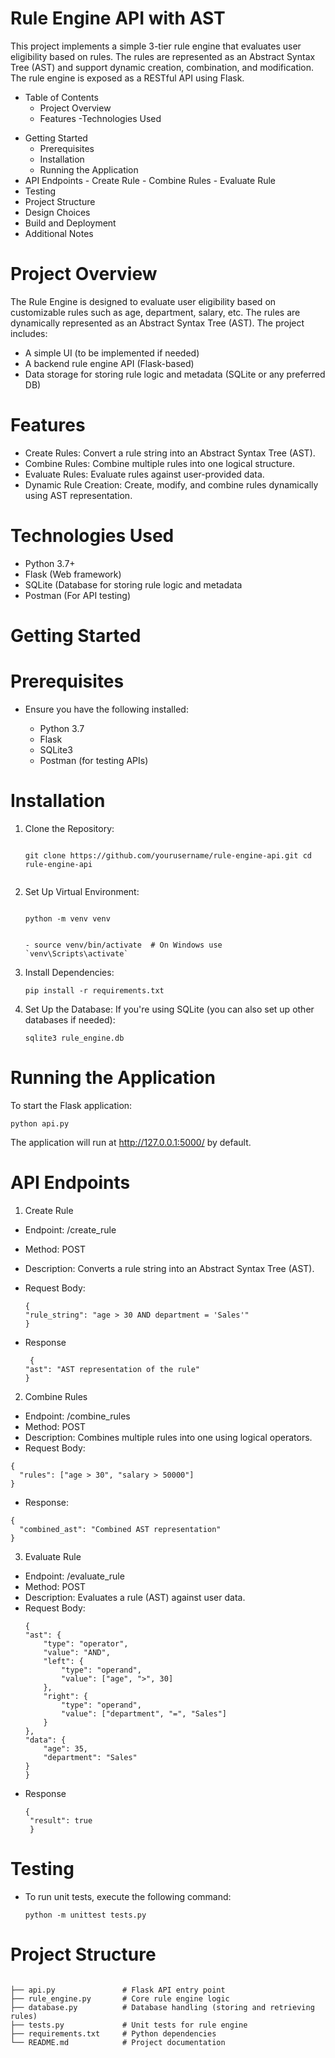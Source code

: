 # Rule Engine API with AST
This project implements a simple 3-tier rule engine that evaluates user eligibility based on rules. The rules are represented as an Abstract Syntax Tree (AST) and support dynamic creation, combination, and modification. The rule engine is exposed as a RESTful API using Flask.
- Table of Contents
   - Project Overview
   - Features
  -Technologies Used
* Getting Started
     - Prerequisites
     - Installation
     - Running the Application
* API Endpoints
       - Create Rule
       - Combine Rules
       - Evaluate Rule
* Testing
* Project Structure
* Design Choices
* Build and Deployment
* Additional Notes
 
   

# Project Overview
The Rule Engine is designed to evaluate user eligibility based on customizable rules such as age, department, salary, etc. The rules are dynamically represented as an Abstract Syntax Tree (AST). The project includes:
 - A simple UI (to be implemented if needed)
 - A backend rule engine API (Flask-based)
 - Data storage for storing rule logic and metadata (SQLite or any preferred DB)
# Features
  - Create Rules: Convert a rule string into an Abstract Syntax Tree (AST).
  - Combine Rules: Combine multiple rules into one logical structure.
  - Evaluate Rules: Evaluate rules against user-provided data.
  - Dynamic Rule Creation: Create, modify, and combine rules dynamically using AST representation.
# Technologies Used
   - Python 3.7+
   - Flask (Web framework)
   - SQLite (Database for storing rule logic and metadata 
   -  Postman (For API testing)

# Getting Started
 # Prerequisites
- Ensure you have the following installed:

   - Python 3.7
   - Flask
  - SQLite3 
  - Postman (for testing APIs)
 # Installation
1. Clone the Repository:
   ```

   git clone https://github.com/yourusername/rule-engine-api.git cd rule-engine-api


   ```
2. Set Up Virtual Environment:
   ```
  
   python -m venv venv 
  
   ```
   ```
   - source venv/bin/activate  # On Windows use `venv\Scripts\activate`

   ```
3. Install Dependencies:
   ```
   pip install -r requirements.txt

   ```

4. Set Up the Database: If you're using SQLite (you can also set up other databases if needed):
   ```
   sqlite3 rule_engine.db

   ```
# Running the Application
To start the Flask application:
 ```
python api.py
```
The application will run at http://127.0.0.1:5000/ by default.

# API Endpoints
1. Create Rule
  - Endpoint: /create_rule
  - Method: POST
  - Description: Converts a rule string into an Abstract Syntax Tree (AST).
  - Request Body:

    ```
    {
    "rule_string": "age > 30 AND department = 'Sales'"
    }
    ```
  - Response
    ```
     {
    "ast": "AST representation of the rule"
    }
    ```
2. Combine Rules
  - Endpoint: /combine_rules
  - Method: POST
  - Description: Combines multiple rules into one using logical operators.
  - Request Body:
  ```
  {
    "rules": ["age > 30", "salary > 50000"]
  }
  ```
  - Response:
  ```
  {
    "combined_ast": "Combined AST representation"
  }
 ```
3. Evaluate Rule
  - Endpoint: /evaluate_rule
  - Method: POST
  - Description: Evaluates a rule (AST) against user data.
  - Request Body:
    ```
    {
    "ast": {
        "type": "operator",
        "value": "AND",
        "left": {
            "type": "operand",
            "value": ["age", ">", 30]
        },
        "right": {
            "type": "operand",
            "value": ["department", "=", "Sales"]
        }
    },
    "data": {
        "age": 35,
        "department": "Sales"
    }
    }
    ```
   - Response
     ```
     {
      "result": true
      }
     ```
# Testing
  - To run unit tests, execute the following command:
    ```
    python -m unittest tests.py
    ```
# Project Structure
```
 
├── api.py               # Flask API entry point
├── rule_engine.py       # Core rule engine logic
├── database.py          # Database handling (storing and retrieving rules)
├── tests.py             # Unit tests for rule engine
├── requirements.txt     # Python dependencies          
└── README.md            # Project documentation
```




 










